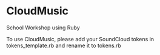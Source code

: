 # CloudMusic
School Workshop using Ruby

To use CloudMusic, please add your SoundCloud tokens in tokens_template.rb and rename it to tokens.rb
